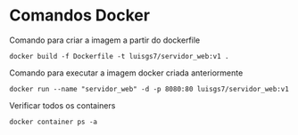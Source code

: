 # Comandos Docker

Comando para criar a imagem a partir do dockerfile
```
docker build -f Dockerfile -t luisgs7/servidor_web:v1 .
```

Comando para executar a imagem docker criada anteriormente
```
docker run --name "servidor_web" -d -p 8080:80 luisgs7/servidor_web:v1
```

Verificar todos os containers
```
docker container ps -a
```